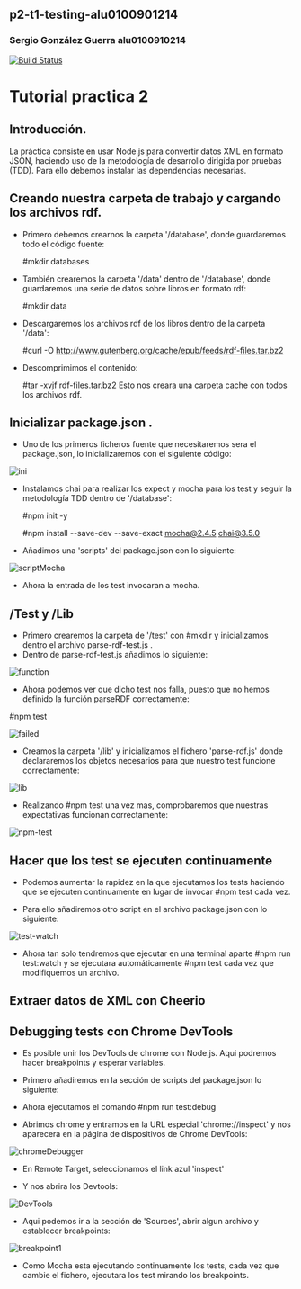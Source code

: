 ## p2-t1-testing-alu0100901214
### Sergio González Guerra   alu0100910214

[![Build Status](https://travis-ci.org/ULL-ESIT-PL-1819/p2-t1-testing-alu0100901214.svg?branch=master)](https://travis-ci.org/ULL-ESIT-PL-1819/p2-t1-testing-alu0100836400)

# Tutorial practica 2

## Introducción.
La práctica consiste en usar Node.js para convertir datos XML en formato JSON, haciendo uso de la metodología de desarrollo dirigida por pruebas (TDD). Para ello debemos instalar las dependencias necesarias.

## Creando nuestra carpeta de trabajo y cargando los archivos rdf.
- Primero debemos crearnos la carpeta '/database', donde guardaremos todo el código fuente:

  #mkdir databases
  
- También crearemos la carpeta '/data' dentro de '/database', donde guardaremos una serie de datos sobre libros en formato rdf:

  #mkdir data
  
- Descargaremos los archivos rdf de los libros dentro de la carpeta '/data':

  #curl -O http://www.gutenberg.org/cache/epub/feeds/rdf-files.tar.bz2
  
- Descomprimimos el contenido:

  #tar -xvjf rdf-files.tar.bz2
Esto nos creara una carpeta cache con todos los archivos rdf.

## Inicializar package.json .

- Uno de los primeros ficheros fuente que necesitaremos sera el package.json, lo inicializaremos con el siguiente código: 

![ini](./img2/packageJsonInicial.PNG)

- Instalamos chai para realizar los expect y mocha para los test y seguir la metodología TDD dentro de '/database':

  #npm init -y
  
  #npm install --save-dev --save-exact mocha@2.4.5 chai@3.5.0
  
- Añadimos una 'scripts' del package.json con lo siguiente:

![scriptMocha](./img2/scriptMocha.PNG)

- Ahora la entrada de los test invocaran a mocha.

## /Test y /Lib

- Primero crearemos la carpeta de '/test' con #mkdir y inicializamos dentro el archivo parse-rdf-test.js .
- Dentro de parse-rdf-test.js añadimos lo siguiente:

![function](./img2/function.PNG)

- Ahora podemos ver que dicho test nos falla, puesto que no hemos definido la función parseRDF correctamente: 

#npm test

![failed](./img2/failed.PNG)

- Creamos la carpeta '/lib' y inicializamos el fichero 'parse-rdf.js' donde declararemos los objetos necesarios para que nuestro test funcione correctamente:

![lib](./img2/lib.PNG)

- Realizando #npm test una vez mas, comprobaremos que nuestras expectativas funcionan correctamente:

![npm-test](./img2/npm-test.PNG)

## Hacer que los test se ejecuten continuamente

- Podemos aumentar la rapidez en la que ejecutamos los tests haciendo que se ejecuten continuamente en lugar de invocar #npm test cada vez.

- Para ello añadiremos otro script en el archivo package.json con lo siguiente:

![test-watch](./img2/test-watch.PNG)

- Ahora tan solo tendremos que ejecutar en una terminal aparte #npm run test:watch y se ejecutara automáticamente #npm test cada vez que modifiquemos un archivo.

## Extraer datos de XML con Cheerio

## Debugging tests con Chrome DevTools

- Es posible unir los DevTools de chrome con Node.js. Aqui podremos hacer breakpoints y esperar variables.

- Primero añadiremos en la sección de scripts del package.json lo siguiente:

- Ahora ejecutamos el comando #npm run test:debug

- Abrimos chrome y entramos en la URL especial  'chrome://inspect' y nos aparecera en la página de dispositivos de Chrome DevTools:

![chromeDebugger](./img2/chromeDebugger.PNG)

- En Remote Target, seleccionamos el link azul 'inspect'

- Y nos abrira los Devtools:

![DevTools](./img2/DevTools.PNG)

- Aqui podemos ir a la sección de 'Sources', abrir algun archivo y establecer breakpoints:

![breakpoint1](./img2/breakpoint1.PNG)

- Como Mocha esta ejecutando continuamente los tests, cada vez que cambie el fichero, ejecutara los test mirando los breakpoints.



